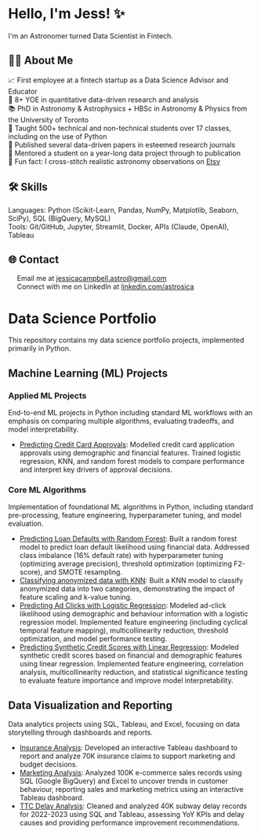 # Hello, I'm Jess! ✨

I'm an Astronomer turned Data Scientist in Fintech.

## 👩‍💻 About Me
:chart_with_upwards_trend: First employee at a fintech startup as a Data Science Advisor and Educator <br>
🔭 8+ YOE in quantitative data-driven research and analysis <br>
📚 PhD in Astronomy & Astrophysics + HBSc in Astronomy & Physics from the University of Toronto <br>
💬 Taught 500+ technical and non-technical students over 17 classes, including on the use of Python <br>
📝 Published several data-driven papers in esteemed research journals <br>
👥 Mentored a student on a year-long data project through to publication <br>
🧵 Fun fact: I cross-stitch realistic astronomy observations on [Etsy](https://www.etsy.com/ca/shop/Astrostitches)

## 🛠️ Skills
Languages: Python (Scikit-Learn, Pandas, NumPy, Matplotlib, Seaborn, SciPy), SQL (BigQuery, MySQL) <br>
Tools: Git/GitHub, Jupyter, Streamlit, Docker, APIs (Claude, OpenAI), Tableau <br>

## :globe_with_meridians: Contact
<img src="https://upload.wikimedia.org/wikipedia/commons/thumb/7/7e/Gmail_icon_%282020%29.svg/2560px-Gmail_icon_%282020%29.svg.png" width="14"> Email me at [jessicacampbell.astro@gmail.com](mailto:jessicacampbell.astro@gmail.com) <br>
<img src="https://upload.wikimedia.org/wikipedia/commons/c/ca/LinkedIn_logo_initials.png" width="14"> Connect with me on LinkedIn at [linkedin.com/astrosica](https://www.linkedin.com/in/astrosica/) <br>

# Data Science Portfolio

This repository contains my data science portfolio projects, implemented primarily in Python.
  
## Machine Learning (ML) Projects

### Applied ML Projects
End-to-end ML projects in Python including standard ML workflows with an emphasis on comparing multiple algorithms, evaluating tradeoffs, and model interpretability. 
* [Predicting Credit Card Approvals](https://github.com/astrosica/data-science-portfolio/blob/main/Machine%20Learning/Applied%20Projects/Credit%20Card%20Application%20Prediction/Credit%20Card%20Approval.ipynb): Modelled credit card application approvals using demographic and financial features. Trained logistic regression, KNN, and random forest models to compare performance and interpret key drivers of approval decisions.

### Core ML Algorithms
Implementation of foundational ML algorithms in Python, including standard pre-processing, feature engineering, hyperparameter tuning, and model evaluation.
* [Predicting Loan Defaults with Random Forest](https://github.com/astrosica/data-science-portfolio/blob/main/Machine%20Learning/Core%20Algorithms/Random%20Forest/Random%20Forest.ipynb): Built a random forest model to predict loan default likelihood using financial data. Addressed class imbalance (16% default rate) with hyperparameter tuning (optimizing average precision), threshold optimization (optimizing F2-score), and SMOTE resampling.
* [Classifying anonymized data with KNN](https://github.com/astrosica/data-science-portfolio/blob/main/Machine%20Learning/Core%20Algorithms/KNN/KNN.ipynb): Built a KNN model to classify anonymized data into two categories, demonstrating the impact of feature scaling and k-value tuning.
* [Predicting Ad Clicks with Logistic Regression](https://github.com/astrosica/data-science-portfolio/blob/main/Machine%20Learning/Core%20Algorithms/Logistic%20Regression/Logistic%20Regression.ipynb): Modeled ad-click likelihood using demographic and behaviour information with a logistic regression model. Implemented feature engineering (including cyclical temporal feature mapping), multicollinearity reduction, threshold optimization, and model performance testing.
* [Predicting Synthetic Credit Scores with Linear Regression](https://github.com/astrosica/data-science-portfolio/blob/main/Machine%20Learning/Core%20Algorithms/Linear%20Regression/Linear%20Regression.ipynb): Modeled synthetic credit scores based on financial and demographic features using linear regression. Implemented feature engineering, correlation analysis, multicollinearity reduction, and statistical significance testing to evaluate feature importance and improve model interpretability.


## Data Visualization and Reporting
Data analytics projects using SQL, Tableau, and Excel, focusing on data storytelling through dashboards and reports.
* [Insurance Analysis](https://github.com/astrosica/data-science-portfolio/tree/main/Data%20Visualization%20and%20Reporting/Insurance%20Claims%20Analysis): Developed an interactive Tableau dashboard to report and analyze 70K insurance claims to support marketing and budget decisions.
* [Marketing Analysis](https://github.com/astrosica/data-science-portfolio/tree/main/Data%20Visualization%20and%20Reporting/e-Commerce%20Marketing%20Analysis): Analyzed 100K e-commerce sales records using SQL (Google BigQuery) and Excel to uncover trends in customer behaviour, reporting sales and marketing metrics using an interactive Tableau dashboard.
* [TTC Delay Analysis](https://github.com/astrosica/data-science-portfolio/tree/main/Data%20Visualization%20and%20Reporting/TTC%20Delay%20Analysis): Cleaned and analyzed 40K subway delay records for 2022-2023 using SQL and Tableau, assessing YoY KPIs and delay causes and providing performance improvement recommendations.
